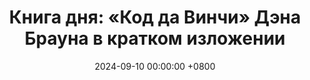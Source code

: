 ---
title: "Книга дня: «Код да Винчи» Дэна Брауна в кратком изложении"
description: >-
  🔍 «Код да Винчи» — захватывающий триллер Дэна Брауна, наполненный тайнами, загадками и историческими интригами, который держит читателя в напряжении до последней страницы. Захватывающий триллер Дэна Брауна! Разгадайте тайны да Винчи с Робертом Лэнгдоном в "Коде да Винчи" — загадки, искусство, история.
date: 2024-09-10 00:00:00 +0800
categories: [Мышление, Конспекты-книг]
tags:
  [
    код-да-винчи,
    дэн-браун,
    детектив,
    триллер,
    историческая-фантастика,
    тайные-общества,
    символизм,
    искусство,
    криптография,
    леонардо-да-винчи,
    загадки,
    конспирология,
    бестселлер,
    религия,
    приключения
  ]
image: 
alt: Код да Винчи Дэна Брауна
fallback:
  -
  -
---